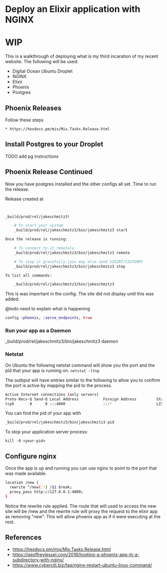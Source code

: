 # Deploy an Elixir application with NGINX

# WIP

This is a walkthrough of deploying what is my third incaration of my recent website. The following will be used:
* Digital Ocean Ubuntu Droplet
* NGINX
* Elixir
* Phoenix
* Postgres

## Phoenix Releases

Follow these steps

    * https://hexdocs.pm/mix/Mix.Tasks.Release.html


## Install Postgres to your Droplet

TODO add pg instructions

## Phoenix Release Continued

Now you have postgres installed and the other configs all set.  Time to run the release.

Release created at

```Bash


_build/prod/rel/jakeschmitz3!

    # To start your system
    _build/prod/rel/jakeschmitz3/bin/jakeschmitz3 start

Once the release is running:

    # To connect to it remotely
    _build/prod/rel/jakeschmitz3/bin/jakeschmitz3 remote

    # To stop it gracefully (you may also send SIGINT/SIGTERM)
    _build/prod/rel/jakeschmitz3/bin/jakeschmitz3 stop

To list all commands:

    _build/prod/rel/jakeschmitz3/bin/jakeschmitz3
```


This is was important in the config. The site did not display until this was added.

@todo need to explain what is happening

```Elixir
config :phoenix, :serve_endpoints, true
```

### Run your app as a Daemon

_build/prod/rel/jakeschmitz3/bin/jakeschmitz3 daemon

### Netstat

On Ubuntu the following netstat command will show you the port and the pid that your app is running on.
`
netstat -ltnp
`

The outbput will have entries similar to the following to allow you to confirm the port is active by mapping the pid to the process.

```Bash
Active Internet connections (only servers)
Proto Recv-Q Send-Q Local Address           Foreign Address         State       PID/Program name    
tcp6       0      0 :::4000                 :::*                    LISTEN      30142/beam.smp
```

You can find the pid of your app with


```Bash
_build/prod/rel/jakeschmitz3/bin/jakeschmitz3 pid
```

To stop your application server process:

`
kill -9 <your-pid>
`

## Configure nginx

Once the app is up and running you can use nginx to point to the port that was made available.

```Bash
location /new {
  rewrite ^/new(.*) /$1 break;
  proxy_pass http://127.0.0.1:4000;
}
```

Notice the rewrite rule applied. The route that will used to access the new site will be /new and the rewrite rule will proxy the request to the elixir app as removing "new".  This will allow phoenix app as if it were executing at the root.






## References
* https://hexdocs.pm/mix/Mix.Tasks.Release.html
* https://geoffreylessel.com/2016/hosting-a-phoenix-app-in-a-subdirectory-with-nginx/
* https://www.cyberciti.biz/faq/nginx-restart-ubuntu-linux-command/
